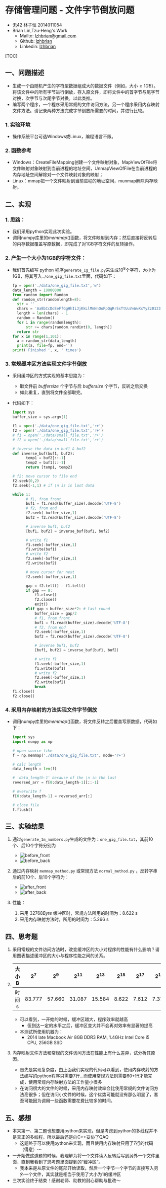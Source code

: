 # 存储管理问题 - 文件字节倒放问题

* 无42 林子恒 2014011054
* Brian Lin,Tzu-Heng's Work
  * Mailto: [lzhbrian@gmail.com](lzhbrian@gmail.com)
  * Github: [lzhbrian](github.com/lzhbrian)
  * Linkedin: [lzhbrian](linkedin/in/lzhbrian)

[TOC]

## 一、问题描述

* 生成一个由随机产生的字符型数据组成大的数据文件（例如，大小$\geq1GB$）。将该文件中的所有字节进行倒放，存入原文件，即将文件中的首字节与尾字节对换，次字节与次尾字节对换，以此类推。
* 编写两个程序，一个程序采用常规的文件访问方法，另一个程序采用内存映射文件方法。请记录两种方法完成字节倒放所需要的时间，并进行比较。

### 1. 实验环境

- 操作系统平台可选Windows或Linux，编程语言不限。

### 2. 函数参考

* Windows：CreateFileMapping创建一个文件映射对象，MapViewOfFile将文件映射对象映射到当前进程的地址空间，UnmapViewOfFile在当前进程的内存地址空间解除对一个文件映射对象的映射；
* Linux：mmap把一个文件映射到当前进程的地址空间，munmap解除内存映射。

<div style="page-break-after: always;"></div>

## 二、实现

### 1. 思路：

- 我们采用python实现此次实验。
- 调用numpy库里的$memmap()$函数，将文件映射到内存；然后直接将反转后的内存数据覆盖写原数据，即完成了对1GB字符文件的反转操作。

### 2. 产生一个大小为1GB的字符文件：

- 我们首先编写 python 程序`generate_1g_file.py`来生成$10^9$个字符，大小为1GB，将其写入`./one_gig_file.txt`里面，代码如下：

  ```python
  fp = open('./data/one_gig_file.txt','w')
  data_length = 10000000
  from random import Random
  def random_str(randomlength=8):
  	str = ''
  	chars = 'AaBbCcDdEeFfGgHhIiJjKkLlMmNnOoPpQqRrSsTtUuVvWwXxYyZz0123456789'
  	length = len(chars) - 1
  	random = Random()
  	for i in range(randomlength):
  		str += chars[random.randint(0, length)]
  	return str
  for x in range(1,101):
  	a = random_str(data_length)
  	print(a, file=fp, end='')
  print('Finished ', x, ' times')
  ```

### 3. 常规缓冲区方法实现文件字节倒放

* 采用缓冲区的方式实现的基本思路为：

  * 取文件前 $buffersize$ 个字节与后 $buffersize$ 个字节，反转之后交换
  * 如此重复，直到将文件全部取完。

* 代码如下：

  ```python
  import sys
  buffer_size = sys.argv[1]

  f1 = open('./data/one_gig_file.txt','r+')
  f2 = open('./data/one_gig_file.txt','r+')
  # f1 = open('./data/small_file.txt','r+')
  # f2 = open('./data/small_file.txt','r+')

  # inverse the data in buf1 & buf2
  def inverse_buf(buf1, buf2):
    	temp1 = buf2[::-1]
    	temp2 = buf1[::-1]
    	return [temp1, temp2]

  # f2: move cursor to file end
  f2.seek(0,2)
  f2.seek(-1,1) # if \n is in last data

  while 1:
    	# f1, from front
    	buf1 = f1.read(buffer_size).decode('UTF-8')
    	# f2, from end
    	f2.seek(-buffer_size,1)
    	buf2 = f2.read(buffer_size).decode('UTF-8')

    	# inverse buf1, buf2
    	[buf1, buf2] = inverse_buf(buf1, buf2)

    	# write f1
    	f1.seek(-buffer_size,1)
    	f1.write(buf1)
    	# write f2
    	f2.seek(-buffer_size,1)
    	f2.write(buf2)

    	# move cursor for next
    	f2.seek(-buffer_size,1)

    	gap = f2.tell() - f1.tell()
    	if gap == 0:
    		f1.close()
    		f2.close()
    		exit()
    	elif gap < buffer_size*2: # last round
    		buffer_size = gap/2
    		# f1, from front
    		buf1 = f1.read(buffer_size).decode('UTF-8')
    		# f2, from end
    		f2.seek(-buffer_size,1)
    		buf2 = f2.read(buffer_size).decode('UTF-8')

    		# inverse buf1, buf2
    		[buf1, buf2] = inverse_buf(buf1, buf2)

    		# write f1
    		f1.seek(-buffer_size,1)
    		f1.write(buf1)
    		# write f2
    		f2.seek(-buffer_size,1)
    		f2.write(buf2)
    		break
  f1.close()
  f2.close()
  ```

### 4. 采用内存映射的方法实现文件字节倒放

* 调用numpy库里的$memmap()$函数，将文件反转之后覆盖写原数据，代码如下：

  ```python
  import sys
  import numpy as np

  # open source fike
  f = np.memmap('./data/one_gig_file.txt', mode='r+')

  # calc length
  data_length = len(f)

  # 'data_length-1' because of the \n in the last
  reversed_arr = f[0:data_length-1][::-1]

  # overwrite f
  f[0:data_length-1] = reversed_arr[:]

  # close file
  f.flush()
  ```

<div style="page-break-after: always;"></div>

## 三、实验结果

1. 通过`generate_1m_numbers.py`生成的文件为：`one_gig_file.txt`，其前10个、后10个字符分别为

   * ![before_front](before_front.png)
   * ![before_back](before_back.png)


2. 通过内存映射 `memmap_method.py` 或常规方法 `normal_method.py` ，反转字串后的前10个、后10个字符为：

   * ![after_front](after_front.png)
   * ![after_back](after_back.png)

3. 性能：

   1. 采用 $32768Byte$ 缓冲区时，常规方法所用的时间为：8.622 s
   2. 采用内存映射方法时，所用的时间为：5.266 s

<div style="page-break-after: always;"></div>

## 四、思考题

1. 采用常规的文件访问方法时，改变缓冲区的大小对程序的性能有什么影响？请用图表描述缓冲区的大小与程序性能之间的关系。
2. | 大小B  | $2^7$  | $2^9$  | $2^{11}$ | $2^{13}$ | $2^{15}$ | $2^{17}$ | $2^{19}$ | $2^{21}$ | $2^{23}$ |
   | :--: | ------ | :----: | :------: | :------: | :------: | :------: | :------: | :------: | :------: |
   | 时间s  | 83.777 | 57.660 |  31.087  |  15.584  |  8.622   |  7.612   |  7.373   |  6.754   |  7.030   |

   * 可以看到，一开始的时候，缓冲区越大，程序效率就越高
     * 但到达一定的水平之后，缓冲区变大并不会再对效率有显著的提高
   * 本测试所使用机器为：
     * 2014 late Macbook Air 8GB DDR3 RAM, 1.4GHz Intel Core i5 CPU, 256GB SSD

3. 内存映射文件方法和常规的文件访问方法在性能上有什么差异，试分析其原因。
   * 首先是实现复杂度，由上面我们实现的代码可以看到，使用内存映射的方法编写的python程序只需要7行...而使用常规方法则需要60+行才能完成，使用常规内存映射方法的工作量小很多
   * 在访问很大的文件的时候，采用内存映射效率会比使用常规的文件访问方法高很多；但在访问小文件的时候，这个优势可能就没有那么明显了，甚至可能因为调用一些函数需要花费比较多的时间。


## 五、感想

- 本来第一、第二题也想要用python来实现，但是考虑到python的多线程并不是真正的多线程，所以最后还是向C++妥协了QAQ
  - 这题终于可以使用python来实现，而且使用内存映射只用了7行的代码（得意）～
- 一开始做这道题的时候，我理解为将一个文件读入反转后写到另外一个文件里面，直到我看到了思考题里面提到的“缓冲区”。
  - 我本来是从原文件的尾部开始读取，然后一个字节一个字节的直接写入另外一个文件，其实就是相当于使用了大小为1的缓冲区
- 三次实验终于结束！感谢老师、助教的耐心帮助与批改～





